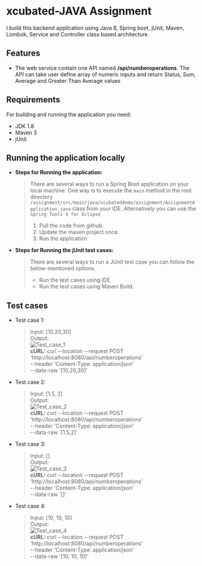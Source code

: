 
# xcubated-JAVA Assignment
I build this backend application using Java 8, Spring boot, jUnit, Maven, Lombok, Service and Controller class based architecture.


## Features

 - The web service contain one API named **/api/numberoperations**. The API can take user define array of numeric inputs and return Status, Sum, Average and Greater Than Average values

## Requirements

For building and running the application you need:

 - JDK 1.8
 - Maven 3
 - jUnit

## Running the application locally

 - **Steps for Running the application:**
	>There are several ways to run a Spring Boot application on your local machine. One way is to execute the  `main`  method in the  root directory `/assignment/src/main/java/xcubateddemo/assignment/AssignmentApplication.java`
  class from your IDE. Alternatively you can use the `Spring Tools 4 for Eclipse`
	> 1. Pull the code from github.
	> 2. Update the maven project once.
	> 3. Run the application
 - **Steps for Running the jUnit test cases:**
	 > There are several ways to run a JUnit test case you can follow the below-mentioned options.
	> - Run the test cases using IDE.
	> - Run the test cases using Maven Build.
	

## Test cases

 - Test case 1:
	> Input: [10,20,30] <br />
	> Output: <br />
	![Test_case_1](https://user-images.githubusercontent.com/61537962/154401725-68c01373-3ca4-4772-b0ca-06dbae0bd697.png) <br />
	> **cURL:** curl --location --request POST 'http://localhost:8080/api/numberoperations' \
--header 'Content-Type: application/json' \
--data-raw '[10,20,30]'
 - Test case 2:
	> Input: [1.5, 2] <br />
	> Output: <br />
	![Test_case_2](https://user-images.githubusercontent.com/61537962/154401628-950ca2d0-6064-4ae6-ac8e-053f2af1b60c.png) <br /> 
	> **cURL:** curl --location --request POST 'http://localhost:8080/api/numberoperations' \
--header 'Content-Type: application/json' \
--data-raw '[1.5,2]'
 - Test case 3:
	> Input: [] <br />
	> Output: <br />
	![Test_case_3](https://user-images.githubusercontent.com/61537962/154401962-c2ecdd1a-74e4-4305-9e94-65163ef1b028.png) <br /> 
	> **cURL:** curl --location --request POST 'http://localhost:8080/api/numberoperations' \
--header 'Content-Type: application/json' \
--data-raw '[]'
 - Test case 4:
	> Input: [10, 10, 10] <br />
	> Output: <br />
	![Test_case_4](https://user-images.githubusercontent.com/61537962/154402086-b0397510-ccda-4b95-825b-ed3dd85404fe.png)<br /> 
	> **cURL:** curl --location --request POST 'http://localhost:8080/api/numberoperations' \
--header 'Content-Type: application/json' \
--data-raw '[10, 10, 10]'
